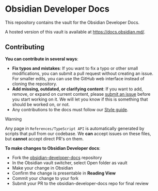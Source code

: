 # Obsidian Developer Docs

This repository contains the vault for the Obsidian Developer Docs.

A hosted version of this vault is available at https://docs.obsidian.md/.

## Contributing

**You can contribute in several ways**:

- **Fix typos and mistakes**: If you want to fix a typo or other small modifications, you can submit a pull request without creating an issue. For smaller edits, you can use the GitHub web interface instead of cloning the repository.
- **Add missing, outdated, or clarifying  content**: If you want to add, remove, or expand on current content, please [submit an issue](https://github.com/obsidianmd/obsidian-developer-docs/issues/new) before you start working on it. We will let you know if this is something that should be worked on, or not.
- Any contributions to the docs must follow our [Style guide](https://help.obsidian.md/Contributing+to+Obsidian/Style+guide).

> [!warning]
> Any page in `References/TypeScript API` is automatically generated by scripts that pull from our codebase. We **can** accept issues on these files, but **cannot** accept direct PR's on them.

**To make changes to Obsidian Developer docs**:

- Fork the [obsidian-developer-docs](https://github.com/obsidianmd/obsidian-developer-docs) repository
- In the Obsidian vault switcher, select Open folder as vault
- Make your change in Obsidian
- Confirm the change is presentable in **Reading View**
- Commit your change to your fork
- Submit your PR to the obsidian-developer-docs repo for final review
